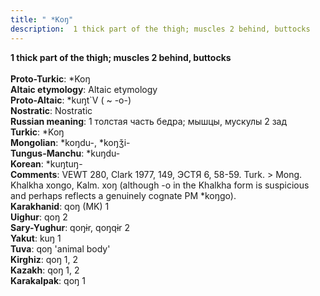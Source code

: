 ```yaml
---
title: " *Koŋ"
description:  1 thick part of the thigh; muscles 2 behind, buttocks
---
```

<p data-pagefind-weight="0.5">
<strong> 1 thick part of the thigh; muscles 2 behind, buttocks</strong><br><br>
<strong>Proto-Turkic</strong>:  *Koŋ<br>
<strong>Altaic etymology</strong>:  Altaic etymology<br>
<strong> Proto-Altaic</strong>:  *kuŋt`V ( ~ -o-)<br>
<strong>Nostratic</strong>:  Nostratic<br>
<strong>Russian meaning</strong>:  1 толстая часть бедра; мышцы, мускулы 2 зад<br>
<strong>Turkic</strong>:  *Koŋ<br>
<strong>Mongolian</strong>:  *koŋdu-, *koŋǯi-<br>
<strong>Tungus-Manchu</strong>:  *kuŋdu-<br>
<strong>Korean</strong>:  *kuŋtuŋ-<br>
<strong>Comments</strong>:  VEWT 280, Clark 1977, 149, ЭСТЯ 6, 58-59. Turk. > Mong. Khalkha xongo, Kalm. xoŋ (although -o in the Khalkha form is suspicious and perhaps reflects a genuinely cognate PM *koŋgo).<br>
<strong>Karakhanid</strong>:  qoŋ (MK) 1<br>
<strong>Uighur</strong>:  qoŋ 2<br>
<strong>Sary-Yughur</strong>:  qoŋɨr, qoŋqɨr 2<br>
<strong>Yakut</strong>:  kuŋ 1<br>
<strong>Tuva</strong>:  qoŋ 'animal body'<br>
<strong>Kirghiz</strong>:  qoŋ 1, 2<br>
<strong>Kazakh</strong>:  qoŋ 1, 2<br>
<strong>Karakalpak</strong>:  qoŋ 1<br>

</p>

